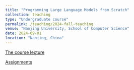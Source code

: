 ```yaml
---
title: "Programming Large Language Models from Scratch"
collection: teaching
type: "Undergraduate course"
permalink: /teaching/2024-fall-teaching
venue: "Nanjing University, School of Computer Science"
date: 2024-09-01
location: "Nanjing, China"
---
```


[The course lecture](https://njudeepengine.github.io/llm-course-lecture/)

[Assignments](https://github.com/NJUDeepEngine/llm-assignments)